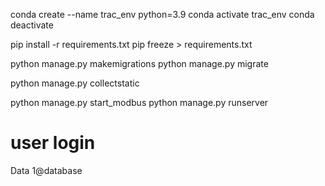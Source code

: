 conda create --name trac_env python=3.9
conda activate trac_env
conda deactivate

pip install -r requirements.txt
pip freeze > requirements.txt

python manage.py makemigrations
python manage.py migrate

python manage.py collectstatic

python manage.py start_modbus
python manage.py runserver

# user login
Data
1@database 
